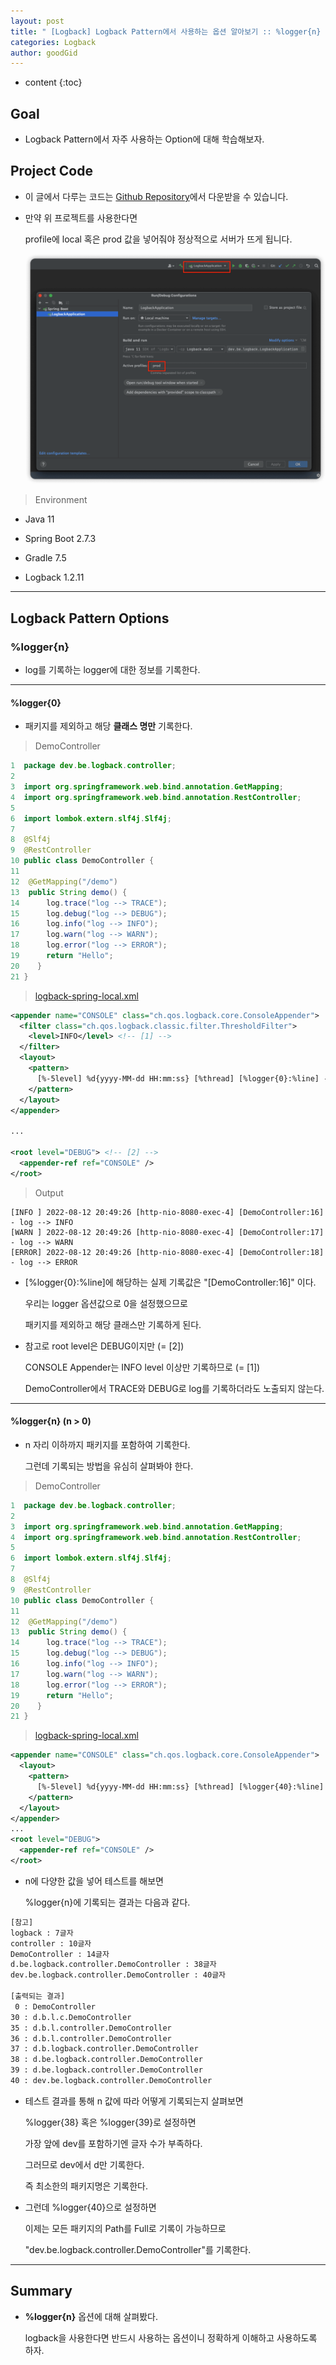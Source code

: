 ```yaml
---
layout: post
title: " [Logback] Logback Pattern에서 사용하는 옵션 알아보기 :: %logger{n} "
categories: Logback
author: goodGid
---
```

* content
{:toc}

## Goal

* Logback Pattern에서 자주 사용하는 Option에 대해 학습해보자.



## Project Code

* 이 글에서 다루는 코드는 [Github Repository](https://github.com/goodGid/Spring-Boot-2.7.3-Logback-Template)에서 다운받을 수 있습니다.

* 만약 위 프로젝트를 사용한다면

  profile에 local 혹은 prod 값을 넣어줘야 정상적으로 서버가 뜨게 됩니다.

  ![](/assets/img/logback/Logback-How-to-use-values-in-MDC_1.png)

> Environment

* Java 11

* Spring Boot 2.7.3

* Gradle 7.5

* Logback 1.2.11

---

## Logback Pattern Options

### %logger{n}

* log를 기록하는 logger에 대한 정보를 기록한다.

---

#### %logger{0}

* 패키지를 제외하고 해당 **클래스 명만** 기록한다.

> DemoController

``` java
1  package dev.be.logback.controller;
2
3  import org.springframework.web.bind.annotation.GetMapping;
4  import org.springframework.web.bind.annotation.RestController;
5
6  import lombok.extern.slf4j.Slf4j;
7
8  @Slf4j
9  @RestController
10 public class DemoController {
11
12  @GetMapping("/demo")
13  public String demo() {
14      log.trace("log --> TRACE");
15      log.debug("log --> DEBUG");
16      log.info("log --> INFO");
17      log.warn("log --> WARN");
18      log.error("log --> ERROR");
19      return "Hello";
20    }
21 }
```

> [logback-spring-local.xml](https://github.com/goodGid/Spring-Boot-2.7.3-Logback-Template/blob/main/src/main/resources/logback-spring-local.xml)

``` xml
<appender name="CONSOLE" class="ch.qos.logback.core.ConsoleAppender">
  <filter class="ch.qos.logback.classic.filter.ThresholdFilter">
    <level>INFO</level> <!-- [1] -->
  </filter>
  <layout>
    <pattern>
      [%-5level] %d{yyyy-MM-dd HH:mm:ss} [%thread] [%logger{0}:%line] - %msg%n
    </pattern>
  </layout>
</appender>

...

<root level="DEBUG"> <!-- [2] -->
  <appender-ref ref="CONSOLE" />
</root>
```

> Output

```
[INFO ] 2022-08-12 20:49:26 [http-nio-8080-exec-4] [DemoController:16] - log --> INFO
[WARN ] 2022-08-12 20:49:26 [http-nio-8080-exec-4] [DemoController:17] - log --> WARN
[ERROR] 2022-08-12 20:49:26 [http-nio-8080-exec-4] [DemoController:18] - log --> ERROR
```

* [%logger{0}:%line]에 해당하는 실제 기록값은 "[DemoController:16]" 이다.

  우리는 logger 옵션값으로 0을 설정했으므로

  패키지를 제외하고 해당 클래스만 기록하게 된다.

* 참고로 root level은 DEBUG이지만 (= [2])

  CONSOLE Appender는 INFO level 이상만 기록하므로 (= [1])

  DemoController에서 TRACE와 DEBUG로 log를 기록하더라도 노출되지 않는다.






---

#### %logger{n} (n > 0)

* n 자리 이하까지 패키지를 포함하여 기록한다.

  그런데 기록되는 방법을 유심히 살펴봐야 한다.

> DemoController

``` java
1  package dev.be.logback.controller;
2
3  import org.springframework.web.bind.annotation.GetMapping;
4  import org.springframework.web.bind.annotation.RestController;
5
6  import lombok.extern.slf4j.Slf4j;
7
8  @Slf4j
9  @RestController
10 public class DemoController {
11
12  @GetMapping("/demo")
13  public String demo() {
14      log.trace("log --> TRACE");
15      log.debug("log --> DEBUG");
16      log.info("log --> INFO");
17      log.warn("log --> WARN");
18      log.error("log --> ERROR");
19      return "Hello";
20    }
21 }
```

> [logback-spring-local.xml](https://github.com/goodGid/Spring-Boot-2.7.3-Logback-Template/blob/main/src/main/resources/logback-spring-local.xml)

``` xml
<appender name="CONSOLE" class="ch.qos.logback.core.ConsoleAppender">
  <layout>
    <pattern>
      [%-5level] %d{yyyy-MM-dd HH:mm:ss} [%thread] [%logger{40}:%line] - %msg%n
    </pattern>
  </layout>
</appender>
...
<root level="DEBUG">
  <appender-ref ref="CONSOLE" />
</root>
```

* n에 다양한 값을 넣어 테스트를 해보면 
  
  %logger{n}에 기록되는 결과는 다음과 같다.


``` xml
[참고]
logback : 7글자
controller : 10글자
DemoController : 14글자
d.be.logback.controller.DemoController : 38글자
dev.be.logback.controller.DemoController : 40글자

[출력되는 결과]
 0 : DemoController
30 : d.b.l.c.DemoController
35 : d.b.l.controller.DemoController
36 : d.b.l.controller.DemoController
37 : d.b.logback.controller.DemoController
38 : d.be.logback.controller.DemoController
39 : d.be.logback.controller.DemoController
40 : dev.be.logback.controller.DemoController
```

* 테스트 결과를 통해 n 값에 따라 어떻게 기록되는지 살펴보면

  %logger{38} 혹은 %logger{39}로 설정하면

  가장 앞에 dev를 포함하기엔 글자 수가 부족하다.

  그러므로 dev에서 d만 기록한다.

  즉 최소한의 패키지명은 기록한다.

* 그런데 %logger{40}으로 설정하면

  이제는 모든 패키지의 Path를 Full로 기록이 가능하므로

  "dev.be.logback.controller.DemoController"를 기록한다.

---

## Summary

* **%logger{n}** 옵션에 대해 살펴봤다.

  logback을 사용한다면 반드시 사용하는 옵션이니 정확하게 이해하고 사용하도록 하자.